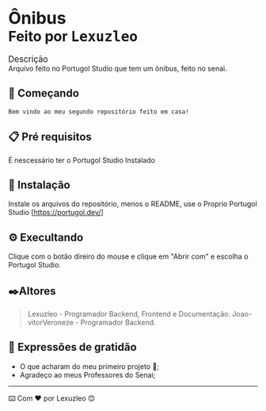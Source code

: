# <BIG>Ônibus</BIG> <br> Feito por <TT>Lexuzleo</TT> #
<BIG>Descrição</BIG> <br>
  Arquivo feito no Portugol Studio que tem um ônibus, feito no senai.

## 🚀 Começando ##
    Bem vindo ao meu segundo repositório feito em casa!
## 📋 Pré requisitos ##
 É nescessário ter o Portugol Studio Instalado

## 🔧 Instalação ##
Instale os arquivos do repositório, menos o README, use o Proprio Portugol Studio
[https://portugol.dev/]

## ⚙️ Execultando ##
 Clique com o botão direiro do mouse e clique em "Abrir com" e escolha o Portugol Studio.

## ✒️Altores ##
>Lexuzleo - Programador Backend, Frontend e Documentação.
>Joao-vitorVeroneze - Programador Backend.

## 🎁 Expressões de gratidão ##
* O que acharam do meu primeiro projeto 📢;
* Agradeço ao meus Professores do Senai;
 <hr>
 
⌨️ Com ❤️ por Lexuzleo 😊